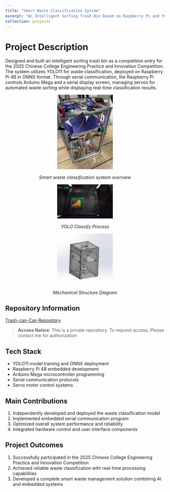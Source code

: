 ```yaml
---
title: "Smart Waste Classification System"
excerpt: "An Intelligent Sorting Trash Bin Based on Raspberry Pi and YOLO Detection"
collection: projects
---
```


# Project Description
Designed and built an intelligent sorting trash bin as a competition entry for the 2025 Chinese College Engineering Practice and Innovation Competition. The system utilizes YOLO11 for waste classification, deployed on Raspberry Pi 4B in ONNX format. Through serial communication, the Raspberry Pi controls Arduino Mega and a serial display screen, managing servos for automated waste sorting while displaying real-time classification results.

<div style="text-align: center">
    <img src="/images/projects/trash-can-can/system_overview.png" alt="System Overview" width="35%" />
    <p><em>Smart waste classification system overview</em></p>
</div>

<div style="text-align: center">
    <img src="/images/projects/trash-can-can/classify_process.png" alt="YOLO Classify Process" width="35%" />
    <p><em>YOLO Classify Process</em></p>
</div>


<div style="text-align: center">
    <img src="/images/projects/trash-can-can/mechanical_structure.png" alt="Mechanical Structure Diagram" width="35%" />
    <p><em>Mechanical Structure Diagram</em></p>
</div>

## Repository Information
[Trash-can-Can Repository](https://github.com/5z2j0y/Trash-can-Can)

> **Access Notice**: This is a private repository. To request access, Please contact me for authorization



## Tech Stack
- YOLO11 model training and ONNX deployment
- Raspberry Pi 4B embedded development
- Arduino Mega microcontroller programming
- Serial communication protocols
- Servo motor control systems

## Main Contributions
1. Independently developed and deployed the waste classification model
2. Implemented embedded serial communication program
3. Optimized overall system performance and reliability
4. Integrated hardware control and user interface components

## Project Outcomes
1. Successfully participated in the 2025 Chinese College Engineering Practice and Innovation Competition
2. Achieved reliable waste classification with real-time processing capabilities
3. Developed a complete smart waste management solution combining AI and embedded systems